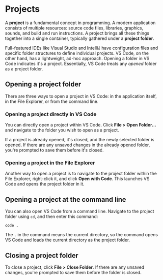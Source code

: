 # Projects

A **project** is a fundamental concept in programming. A modern application consists of multiple resources: source code files, libraries, graphics, sounds, and build and run instructions. A project brings all these things together into a single container, typically gathered under a **project folder**.

Full-featured IDEs like Visual Studio and IntelliJ have configuration files and specific folder structures to define individual projects. VS Code, on the other hand, has a lightweight, ad-hoc approach. Opening a folder in VS Code indicates it's a project. Essentially, VS Code treats any _opened_ folder as a project folder.

## Opening a project folder

There are three ways to open a project in VS Code: in the application itself, in the File Explorer, or from the command line.

### Opening a project directly in VS Code

You can directly open a project within VS Code. Click **File > Open Folder...** and navigate to the folder you wish to open as a project.

If a project is already opened, it's closed, and the newly selected folder is opened. If there are any unsaved changes in the already opened folder, you're prompted to save them before it's closed.

### Opening a project in the File Explorer

Another way to open a project is to navigate to the project folder within the File Explorer, right-click it, and click **Open with Code**. This launches VS Code and opens the project folder in it.

## Opening a project at the command line

You can also open VS Code from a command line. Navigate to the project folder using `cd`, and then enter this command:

```
code .
```

The `.` in the command means the current directory, so the command opens VS Code and loads the current directory as the project folder.

## Closing a project folder

To close a project, click **File > Close Folder**. If there are any unsaved changes, you're prompted to save them before the folder is closed.